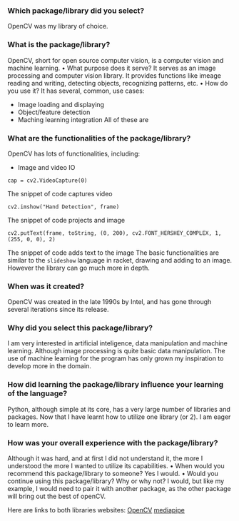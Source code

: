 ### Which package/library did you select?
OpenCV was my library of choice.
### What is the package/library?
OpenCV, short for open source computer vision, is a computer vision and machine learning. 
• What purpose does it serve?
It serves as an image processing and computer vision library. It provides functions like imeage reading and writing, detecting objects, recognizing patterns, etc.
• How do you use it?
It has several, common, use cases:
- Image loading and displaying
- Object/feature detection
- Maching learning integration
All of these are
### What are the functionalities of the package/library?
OpenCV has lots of functionalities, including:
- Image and video IO
```
cap = cv2.VideoCapture(0)
```
The snippet of code captures video
```
cv2.imshow("Hand Detection", frame)
```
The snippet of code projects and image
```
cv2.putText(frame, toString, (0, 200), cv2.FONT_HERSHEY_COMPLEX, 1, (255, 0, 0), 2)
```
The snippet of code adds text to the image
The basic functionalities are similar to the ```slideshow``` language in racket, drawing and adding to an image. However the library can go much more in depth.
### When was it created?
OpenCV was created in the late 1990s by Intel, and has gone through several iterations since its release. 
### Why did you select this package/library?
I am very interested in artificial inteligence, data manipulation and machine learning. Although image processing is quite basic data manipulation. The use of machine learning for the program has only grown my inspiration to develop more in the domain. 
### How did learning the package/library influence your learning of the language?
Python, although simple at its core, has a very large number of libraries and packages. Now that I have learnt how to utilize one library (or 2). I am eager to learn more. 
### How was your overall experience with the package/library?
Although it was hard, and at first I did not understand it, the more I understood the more I wanted to utilize its capabilities.
• When would you recommend this package/library to someone?
Yes I would.
• Would you continue using this package/library? Why or why not?
I would, but like my example, I would need to pair it with another package, as the other package will bring out the best of openCV.

Here are links to both libraries websites:
[OpenCV](https://opencv.org/)
[mediapipe](https://mediapipe-studio.webapps.google.com/home)
